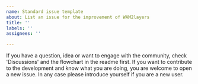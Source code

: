 ```yaml
---
name: Standard issue template
about: List an issue for the improvement of WAM2layers
title: ''
labels: ''
assignees: ''

---
```


If you have a question, idea or want to engage with the community, check 'Discussions' and the flowchart in the readme first. If you want to contribute to the development and know what you are doing, you are welcome to open a new issue. In any case please introduce yourself if you are a new user.
